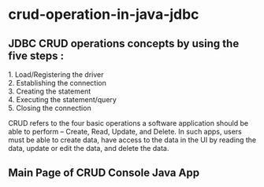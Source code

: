 <h1> crud-operation-in-java-jdbc </h1>

<h2>JDBC CRUD operations concepts by using the five steps :</h2>
<p> 1. Load/Registering the driver<br>
     2. Establishing the connection<br>
     3. Creating the statement<br>
     4. Executing the statement/query<br>
     5. Closing the connection<br>
 </p>    
 
 CRUD refers to the four basic operations a software application should be able to
 perform – Create, Read, Update, and Delete. 
 In such apps, users must be able to create data, have access to the data
 in the UI by reading the data, update or edit the data, and delete the data.
 
 <h2>Main Page of CRUD Console Java App</h2>



 

